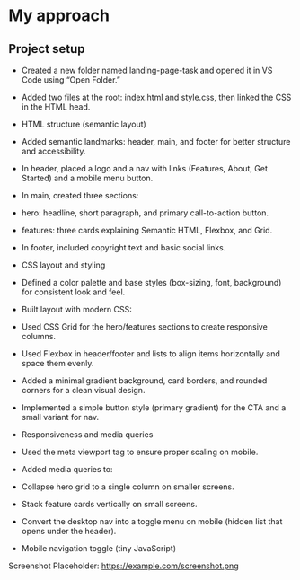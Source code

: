 # My approach
## Project setup

- Created a new folder named landing-page-task and opened it in VS Code using “Open Folder.”

- Added two files at the root: index.html and style.css, then linked the CSS in the HTML head.

- HTML structure (semantic layout)

- Added semantic landmarks: header, main, and footer for better structure and accessibility.

- In header, placed a logo and a nav with links (Features, About, Get Started) and a mobile menu button.

- In main, created three sections:

- hero: headline, short paragraph, and primary call-to-action button.

- features: three cards explaining Semantic HTML, Flexbox, and Grid.

- In footer, included copyright text and basic social links.

- CSS layout and styling

- Defined a color palette and base styles (box-sizing, font, background) for consistent look and feel.

- Built layout with modern CSS:

- Used CSS Grid for the hero/features sections to create responsive columns.

- Used Flexbox in header/footer and lists to align items horizontally and space them evenly.

- Added a minimal gradient background, card borders, and rounded corners for a clean visual design.

- Implemented a simple button style (primary gradient) for the CTA and a small variant for nav.

- Responsiveness and media queries

- Used the meta viewport tag to ensure proper scaling on mobile.

- Added media queries to:

- Collapse hero grid to a single column on smaller screens.

- Stack feature cards vertically on small screens.

- Convert the desktop nav into a toggle menu on mobile (hidden list that opens under the header).

- Mobile navigation toggle (tiny JavaScript)



Screenshot
Placeholder: https://example.com/screenshot.png




